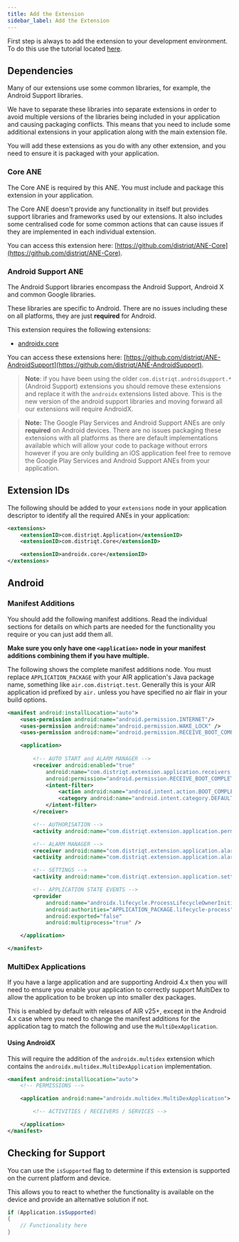 ```yaml
---
title: Add the Extension
sidebar_label: Add the Extension
---
```



First step is always to add the extension to your development environment. 
To do this use the tutorial located [here](/docs/tutorials/getting-started).



## Dependencies

Many of our extensions use some common libraries, for example, the Android Support libraries.

We have to separate these libraries into separate extensions in order to avoid multiple versions of the libraries being included in your application and causing packaging conflicts. This means that you need to include some additional extensions in your application along with the main extension file.

You will add these extensions as you do with any other extension, and you need to ensure it is packaged with your application.


### Core ANE

The Core ANE is required by this ANE. You must include and package this extension in your application.

The Core ANE doesn't provide any functionality in itself but provides support libraries and frameworks used by our extensions.
It also includes some centralised code for some common actions that can cause issues if they are implemented in each individual extension.

You can access this extension here: [https://github.com/distriqt/ANE-Core](https://github.com/distriqt/ANE-Core).


### Android Support ANE

The Android Support libraries encompass the Android Support, Android X and common Google libraries. 

These libraries are specific to Android. There are no issues including these on all platforms, they are just **required** for Android.

This extension requires the following extensions:

- [androidx.core](https://github.com/distriqt/ANE-AndroidSupport/raw/master/lib/androidx.core.ane)

You can access these extensions here: [https://github.com/distriqt/ANE-AndroidSupport](https://github.com/distriqt/ANE-AndroidSupport).


>
> **Note**: if you have been using the older `com.distriqt.androidsupport.*` (Android Support) extensions you should remove these extensions and replace it with the `androidx` extensions listed above. This is the new version of the android support libraries and moving forward all our extensions will require AndroidX.
>



>
> **Note:** The Google Play Services and Android Support ANEs are only **required** on Android devices. 
> There are no issues packaging these extensions with all platforms as there are default implementations available which will allow your code to package without errors however if you are only building an iOS application feel free to remove the Google Play Services and Android Support ANEs from your application.
>

## Extension IDs

The following should be added to your `extensions` node in your application descriptor to identify all the required ANEs in your application:

```xml
<extensions>
    <extensionID>com.distriqt.Application</extensionID>
    <extensionID>com.distriqt.Core</extensionID>

    <extensionID>androidx.core</extensionID>
</extensions>
```



## Android 

### Manifest Additions

You should add the following manifest additions. Read the individual sections for details on which parts are needed for the functionality you require or you can just add them all.

**Make sure you only have one `<application>` node in your manifest additions combining them if you have multiple.**

The following shows the complete manifest additions node. You must replace `APPLICATION_PACKAGE` with your 
AIR application's Java package name, something like `air.com.distriqt.test`.
Generally this is your AIR application id prefixed by `air.` unless you have specified no air flair in your build options.


```xml
<manifest android:installLocation="auto">
    <uses-permission android:name="android.permission.INTERNET"/>
    <uses-permission android:name="android.permission.WAKE_LOCK" />
    <uses-permission android:name="android.permission.RECEIVE_BOOT_COMPLETED" />

    <application>
        
        <!-- AUTO START and ALARM MANAGER -->
        <receiver android:enabled="true"
            android:name="com.distriqt.extension.application.receivers.ApplicationStartupReceiver"
            android:permission="android.permission.RECEIVE_BOOT_COMPLETED">
            <intent-filter>
                <action android:name="android.intent.action.BOOT_COMPLETED" />
                <category android:name="android.intent.category.DEFAULT" />
            </intent-filter>
        </receiver>

        <!-- AUTHORISATION -->
        <activity android:name="com.distriqt.extension.application.permissions.AuthorisationActivity" android:theme="@android:style/Theme.Translucent.NoTitleBar" />

        <!-- ALARM MANAGER -->
        <receiver android:name="com.distriqt.extension.application.alarms.AlarmReceiver" android:enabled="true" />
        <activity android:name="com.distriqt.extension.application.alarms.AlarmActivity" android:theme="@android:style/Theme.Translucent.NoTitleBar" />

        <!-- SETTINGS -->
        <activity android:name="com.distriqt.extension.application.settings.SettingsActivity" android:label="Settings" />

        <!-- APPLICATION STATE EVENTS -->
        <provider
            android:name="androidx.lifecycle.ProcessLifecycleOwnerInitializer"
            android:authorities="APPLICATION_PACKAGE.lifecycle-process"
            android:exported="false"
            android:multiprocess="true" />

    </application>

</manifest>
```

### MultiDex Applications 

If you have a large application and are supporting Android 4.x then you will need to ensure you enable your application to correctly support MultiDex to allow the application to be broken up into smaller dex packages.

This is enabled by default with releases of AIR v25+, except in the Android 4.x case where you need to change the manifest additions for the application tag to match the following and use the `MultiDexApplication`.


#### Using AndroidX

This will require the addition of the `androidx.multidex` extension which contains the `androidx.multidex.MultiDexApplication` implementation.

```xml
<manifest android:installLocation="auto">
	<!-- PERMISSIONS -->

	<application android:name="androidx.multidex.MultiDexApplication">

		<!-- ACTIVITIES / RECEIVERS / SERVICES -->

	</application>
</manifest>
```







## Checking for Support

You can use the `isSupported` flag to determine if this extension is supported on the current platform and device.

This allows you to react to whether the functionality is available on the device and provide an alternative solution if not.


```actionscript
if (Application.isSupported)
{
	// Functionality here
}
```


